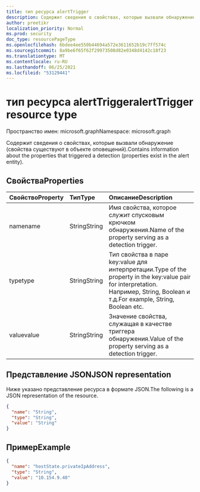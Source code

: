 ```yaml
---
title: тип ресурса alertTrigger
description: Содержит сведения о свойствах, которые вызвали обнаружение (свойства существуют в объекте оповещений).
author: preetikr
localization_priority: Normal
ms.prod: security
doc_type: resourcePageType
ms.openlocfilehash: 6bdee4ee550b44694a572e3611652b19c7ff574c
ms.sourcegitcommit: 8a9be6f65f62f29973508d82e0348d4142c18f23
ms.translationtype: MT
ms.contentlocale: ru-RU
ms.lasthandoff: 06/25/2021
ms.locfileid: "53129441"
---
```

# <a name="alerttrigger-resource-type"></a><span data-ttu-id="a2e35-103">тип ресурса alertTrigger</span><span class="sxs-lookup"><span data-stu-id="a2e35-103">alertTrigger resource type</span></span>

<span data-ttu-id="a2e35-104">Пространство имен: microsoft.graph</span><span class="sxs-lookup"><span data-stu-id="a2e35-104">Namespace: microsoft.graph</span></span>

<span data-ttu-id="a2e35-105">Содержит сведения о свойствах, которые вызвали обнаружение (свойства существуют в объекте оповещений).</span><span class="sxs-lookup"><span data-stu-id="a2e35-105">Contains information about the properties that triggered a detection (properties exist in the alert entity).</span></span>

## <a name="properties"></a><span data-ttu-id="a2e35-106">Свойства</span><span class="sxs-lookup"><span data-stu-id="a2e35-106">Properties</span></span>

| <span data-ttu-id="a2e35-107">Свойство</span><span class="sxs-lookup"><span data-stu-id="a2e35-107">Property</span></span>   | <span data-ttu-id="a2e35-108">Тип</span><span class="sxs-lookup"><span data-stu-id="a2e35-108">Type</span></span>|<span data-ttu-id="a2e35-109">Описание</span><span class="sxs-lookup"><span data-stu-id="a2e35-109">Description</span></span>|
|:---------------|:--------|:----------|
|<span data-ttu-id="a2e35-110">name</span><span class="sxs-lookup"><span data-stu-id="a2e35-110">name</span></span>|<span data-ttu-id="a2e35-111">String</span><span class="sxs-lookup"><span data-stu-id="a2e35-111">String</span></span>|<span data-ttu-id="a2e35-112">Имя свойства, которое служит спусковым крючком обнаружения.</span><span class="sxs-lookup"><span data-stu-id="a2e35-112">Name of the property serving as a detection trigger.</span></span>|
|<span data-ttu-id="a2e35-113">type</span><span class="sxs-lookup"><span data-stu-id="a2e35-113">type</span></span>|<span data-ttu-id="a2e35-114">String</span><span class="sxs-lookup"><span data-stu-id="a2e35-114">String</span></span>|<span data-ttu-id="a2e35-115">Тип свойства в паре key:value для интерпретации.</span><span class="sxs-lookup"><span data-stu-id="a2e35-115">Type of the property in the key:value pair for interpretation.</span></span> <span data-ttu-id="a2e35-116">Например, String, Boolean и т.д.</span><span class="sxs-lookup"><span data-stu-id="a2e35-116">For example, String, Boolean etc.</span></span>|
|<span data-ttu-id="a2e35-117">value</span><span class="sxs-lookup"><span data-stu-id="a2e35-117">value</span></span>|<span data-ttu-id="a2e35-118">String</span><span class="sxs-lookup"><span data-stu-id="a2e35-118">String</span></span>|<span data-ttu-id="a2e35-119">Значение свойства, служащая в качестве триггера обнаружения.</span><span class="sxs-lookup"><span data-stu-id="a2e35-119">Value of the property serving as a detection trigger.</span></span>|

## <a name="json-representation"></a><span data-ttu-id="a2e35-120">Представление JSON</span><span class="sxs-lookup"><span data-stu-id="a2e35-120">JSON representation</span></span>

<span data-ttu-id="a2e35-121">Ниже указано представление ресурса в формате JSON.</span><span class="sxs-lookup"><span data-stu-id="a2e35-121">The following is a JSON representation of the resource.</span></span>

<!-- {
  "blockType": "resource",
  "optionalProperties": [

  ],
  "@odata.type": "microsoft.graph.alertTrigger"
}-->

```json
{
  "name": "String",
  "type": "String",
  "value": "String"
}
```

## <a name="example"></a><span data-ttu-id="a2e35-122">Пример</span><span class="sxs-lookup"><span data-stu-id="a2e35-122">Example</span></span>

```json
{
  "name": "hostState.privateIpAddress",
  "type": "String",
  "value": "10.154.9.40"
}
```

<!-- uuid: 8fcb5dbc-d5aa-4681-8e31-b001d5168d79
2015-10-25 14:57:30 UTC -->
<!-- {
  "type": "#page.annotation",
  "description": "alertTrigger resource",
  "keywords": "",
  "section": "documentation",
  "tocPath": ""
}-->

